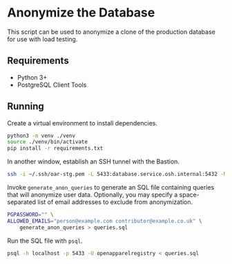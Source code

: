 # Anonymize the Database

This script can be used to anonymize a clone of the production database for use
with load testing.

## Requirements

- Python 3+
- PostgreSQL Client Tools

## Running

Create a virtual environment to install dependencies.

```bash
python3 -m venv ./venv
source ./venv/bin/activate
pip install -r requirements.txt
```

In another window, establish an SSH tunnel with the Bastion.

```bash
ssh -i ~/.ssh/oar-stg.pem -L 5433:database.service.osh.internal:5432 -N ec2-user@bastion.oshstaging.openapparel.org
```

Invoke `generate_anon_queries` to generate an SQL file containing queries that
will anonymize user data.
Optionally, you may specify a space-separated list of email addresses to exclude from anonymization.

```bash
PGPASSWORD="" \
ALLOWED_EMAILS="person@example.com contributor@example.co.uk" \
    generate_anon_queries > queries.sql
```

Run the SQL file with `psql`.

```bash
psql -h localhost -p 5433 -U openapparelregistry < queries.sql
```
